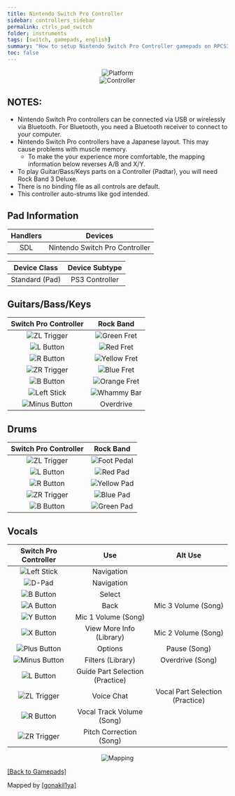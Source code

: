 ```yaml
---
title: Nintendo Switch Pro Controller
sidebar: controllers_sidebar
permalink: ctrls_pad_switch
folder: instruments
tags: [switch, gamepads, english]
summary: "How to setup Nintendo Switch Pro Controller gamepads on RPCS3."
toc: false
---
```


<div align="center"> <img src="https://carlmylo.github.io/docu-rpcs3/images/instruments/plat/switch.png" alt="Platform" title="Platform"></div>

<div align="center"> <img src="https://carlmylo.github.io/docu-rpcs3/images/instruments/cont/swiprocontroller.png" alt="Controller" title="Controller"></div>

## NOTES:

* Nintendo Switch Pro controllers can be connected via USB or wirelessly via Bluetooth. For Bluetooth, you need a Bluetooth receiver to connect to your computer.
* Nintendo Switch Pro controllers have a Japanese layout. This may cause problems with muscle memory.
	* To make the your experience more comfortable, the mapping information below reverses A/B and X/Y. 
* To play Guitar/Bass/Keys parts on a Controller (Padtar), you will need Rock Band 3 Deluxe.
* There is no binding file as all controls are default.
* This controller auto-strums like god intended.

## Pad Information

| Handlers | Devices |
|:------------------:|:---------------------:|
| SDL | Nintendo Switch Pro Controller |

| Device Class | Device Subtype |
|:------------------:|:---------------------:|
| Standard (Pad) | PS3 Controller |

## Guitars/Bass/Keys

| **Switch Pro Controller** | **Rock Band** |
|:------------------:|:---------------------:|
| ![ZL Trigger](https://carlmylo.github.io/docu-rpcs3/images/btns/ctrls/swi/zl.png "ZL Trigger") | ![Green Fret](https://carlmylo.github.io/docu-rpcs3/images/btns/gtrs/gf.png "Green Fret") |
| ![L Button](https://carlmylo.github.io/docu-rpcs3/images/btns/ctrls/swi/l.png "L Button") | ![Red Fret](https://carlmylo.github.io/docu-rpcs3/images/btns/gtrs/rf.png "Red Fret") |
| ![R Button](https://carlmylo.github.io/docu-rpcs3/images/btns/ctrls/swi/r.png "R Button") | ![Yellow Fret](https://carlmylo.github.io/docu-rpcs3/images/btns/gtrs/yf.png "Yellow Fret") |
| ![ZR Trigger](https://carlmylo.github.io/docu-rpcs3/images/btns/ctrls/swi/zr.png "RL Trigger") | ![Blue Fret](https://carlmylo.github.io/docu-rpcs3/images/btns/gtrs/bf.png "Blue Fret") |
| ![B Button](https://carlmylo.github.io/docu-rpcs3/images/btns/ctrls/swi/b.png "B Button") | ![Orange Fret](https://carlmylo.github.io/docu-rpcs3/images/btns/gtrs/of.png "Orange Fret") |
| ![Left Stick](https://carlmylo.github.io/docu-rpcs3/images/btns/ctrls/swi/ls.png "Left Stick") | ![Whammy Bar](https://carlmylo.github.io/docu-rpcs3/images/btns/gtrs/wb.png "Whammy Bar") |
| ![Minus Button](https://carlmylo.github.io/docu-rpcs3/images/btns/ctrls/swi/minus.png "Minus Button") | Overdrive |

## Drums

| **Switch Pro Controller** | **Rock Band** |
|:------------------:|:---------------------:|
| ![ZL Trigger](https://carlmylo.github.io/docu-rpcs3/images/btns/ctrls/swi/zl.png "ZL Trigger") | ![Foot Pedal](https://carlmylo.github.io/docu-rpcs3/images/btns/drms/rb/kp.png "Foot Pedal") |
| ![L Button](https://carlmylo.github.io/docu-rpcs3/images/btns/ctrls/swi/l.png "L Button") | ![Red Pad](https://carlmylo.github.io/docu-rpcs3/images/btns/drms/rb/rp.png "Red Pad") |
| ![R Button](https://carlmylo.github.io/docu-rpcs3/images/btns/ctrls/swi/r.png "R Button") | ![Yellow Pad](https://carlmylo.github.io/docu-rpcs3/images/btns/drms/rb/yp.png "Yellow Pad") |
| ![ZR Trigger](https://carlmylo.github.io/docu-rpcs3/images/btns/ctrls/swi/zr.png "RL Trigger") | ![Blue Pad](https://carlmylo.github.io/docu-rpcs3/images/btns/drms/rb/bp.png "Blue Pad") |
| ![B Button](https://carlmylo.github.io/docu-rpcs3/images/btns/ctrls/swi/b.png "B Button") | ![Green Pad](https://carlmylo.github.io/docu-rpcs3/images/btns/drms/rb/gp.png "Green Pad") |

## Vocals

| **Switch Pro Controller** | **Use**                         | **Alt Use**         |
|:---------------------:|:-------------------------------:|:-------------------:|
| ![Left Stick](https://carlmylo.github.io/docu-rpcs3/images/btns/ctrls/swi/ls.png "Left Stick") | Navigation | |
| ![D-Pad](https://carlmylo.github.io/docu-rpcs3/images/btns/ctrls/swi/dpad.png "D-Pad") | Navigation | |
| ![B Button](https://carlmylo.github.io/docu-rpcs3/images/btns/ctrls/swi/b.png "B Button") | Select | |
| ![A Button](https://carlmylo.github.io/docu-rpcs3/images/btns/ctrls/swi/a.png "A Button") | Back | Mic 3 Volume (Song) |
| ![Y Button](https://carlmylo.github.io/docu-rpcs3/images/btns/ctrls/swi/y.png "Y Button") | Mic 1 Volume (Song) | |
| ![X Button](https://carlmylo.github.io/docu-rpcs3/images/btns/ctrls/swi/x.png "X Button") | View More Info (Library) | Mic 2 Volume (Song) |
| ![Plus Button](https://carlmylo.github.io/docu-rpcs3/images/btns/ctrls/swi/plus.png "Plus Button") | Options | Pause (Song) |
| ![Minus Button](https://carlmylo.github.io/docu-rpcs3/images/btns/ctrls/swi/minus.png "Minus Button") | Filters (Library) | Overdrive (Song) |
| ![L Button](https://carlmylo.github.io/docu-rpcs3/images/btns/ctrls/swi/l.png "L Button") | Guide Part Selection (Practice) | |
| ![ZL Trigger](https://carlmylo.github.io/docu-rpcs3/images/btns/ctrls/swi/zl.png "ZL Trigger") | Voice Chat | Vocal Part Selection (Practice) |
| ![R Button](https://carlmylo.github.io/docu-rpcs3/images/btns/ctrls/swi/r.png "R Button") | Vocal Track Volume (Song) | |
| ![ZR Trigger](https://carlmylo.github.io/docu-rpcs3/images/btns/ctrls/swi/zr.png "RL Trigger") | Pitch Correction (Song) | |

<div align="center"> <img src="https://carlmylo.github.io/docu-rpcs3/images/instruments/maps/padswipromapping.png" alt="Mapping" title="Mapping"></div>

[[Back to Gamepads]](https://carlmylo.github.io/docu-rpcs3/ctrls_pads)

Mapped by [[gonakil1ya]](https://linktr.ee/Gonakil1ya)